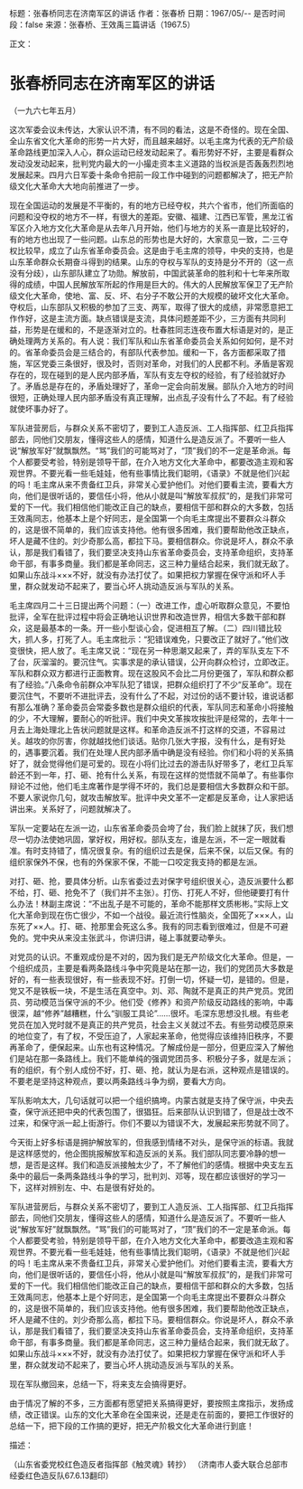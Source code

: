标题：张春桥同志在济南军区的讲话
作者：张春桥
日期：1967/05/--
是否时间段：false
来源：张春桥、王效禹三篇讲话（1967.5）

正文：

# 张春桥同志在济南军区的讲话

（一九六七年五月）

这次军委会议未传达，大家认识不清，有不同的看法，这是不奇怪的。现在全国、全山东省文化大革命的形势一片大好，而且越来越好。以毛主席为代表的无产阶级革命路线更加深入人心，群众运动已经发动起来了。看形势好不好，主要是看群众发动没发动起来，批判党内最大的一小撮走资本主义道路的当权派是否轰轰烈烈地发展起来。四月六日军委十条命令把前一段工作中碰到的问题都解决了，把无产阶级文化大革命大大地向前推进了一步。

现在全国运动的发展是不平衡的，有的地方已经夺权，共六个省市，他们所面临的问题和没夺权的地方不一样，有很大的差距。安徽、福建、江西已军管，黑龙江省军区介入地方文化大革命是从去年八月开始，他们与地方的关系一直是比较好的，有的地方也出现了一些问题。山东总的形势也是大好的，大家意见一致，二·三夺权比较早，成立了山东省革命委员会。这是由于毛主席的领导，中央的支持，也是山东革命群众长期奋斗得到的结果。山东的夺权与军队的支持是分不开的（这一点没有分歧），山东部队建立了功勋。解放前，中国武装革命的胜利和十七年来所取得的成绩，中国人民解放军所起的作用是巨大的。伟大的人民解放军保卫了无产阶级文化大革命，使地、富、反、坏、右分子不敢公开的大规模的破坏文化大革命。夺权后，山东部队又积极的参加了三支、两军，取得了很大的成绩，非常愿意把工作作好，这是主流方面。缺点错误是支流，具体问题差距不少，三方面有共同利益，形势是在缓和的，不是逐渐对立的。杜春胜同志连夜布置大标语是对的，是正确处理两方关系的。有人说：我们军队和山东省革命委员会关系如何如何，是不对的。省革命委员会是三结合的，有部队代表参加。缓和一下，各方面都采取了措施，军区党委三条很好，很及时，否则对革命，对我们的人民都不利。矛盾是客观存在的，现在碰到的是人民内部矛盾，军队有支左夺权的经验，有了经验就好办了。矛盾总是存在的，矛盾处理好了，革命一定会向前发展。部队介入地方的时间很短，正确处理人民内部矛盾没有真正理解，出点乱子没有什么了不起。有了经验就使坏事办好了。

军队进营房后，与群众关系不密切了，要到工人造反派、工人指挥部、红卫兵指挥部去，同他们交朋友，懂得这些人的感情，知道什么是造反派了。不要听一些人说“解放军好”就飘飘然。“骂”我们的可能骂对了，“顶”我们的不一定是革命派。每个人都要受考验，特别是领导干部，在介入地方文化大革命中，都要改造主观和客观世界。不要光看一些毛娃娃，他有些事情比我们聪明，《语录》不就是他们兴起的吗！毛主席从来不贵备红卫兵，非常关心爱护他们。对他们要看主流，要看大方向，他们是很听话的，要信任小将，他从小就是叫“解放军叔叔”的，是我们非常可爱的下一代。我们相信他们能改正自己的缺点，要相信干部和群众的大多数，包括王效禹同志，他基本上是个好同志，是全国第一个向毛主席提出不要群众斗群众的，这是很不简单的，我们应该支持他。他有很多困难，我们要帮助他改正缺点，坏人是藏不住的。刘少奇那么高，都拉下马。要相信群众。你说是坏人，群众不承认，那是我们看错了，我们要坚决支持山东省革命委员会，支持革命组织，支持革命干部，有事多商量。我们都是革命同志，这三种力量结合起来，我们就无敌了。如果山东战斗×××不好，就没有办法打仗了。如果把权力掌握在保守派和坏人手里，群众就发动不起来了，要当心坏人挑动造反派与军队的关系。

毛主席四月二十三日提出两个问题：（一）改进工作，虚心听取群众意见，不要怕批评，全军在批评过程中将会正确地认识世界和改造世界，相信大多数干部和群众，这是最基本的一条。开一些小型谈心会，促进相互了解。（二）四川错比较大，抓人多，打死了人。毛主席批示：“犯错误难免，只要改正了就好了。”他们改变很快，把人放了。毛主席又说：“现在另一种思潮又起来了，弄的军队支左下不了台，灰溜溜的。要沉住气。实事求是的承认错误，公开向群众检讨，立即改正。军队和群众双方都进行正面教育。现在这股风不会比二月份更强了，军队和群众都有了经验。”八条命令前群众冲军队犯了错误，把群众组织打了不少“反革命”。现在要沉住气，不要听不进批评去，没有什么了不起，对过份的话不要计较，谁说话都有那么准确？革命委员会常委多数也是群众组织的代表，军队同志和革命小将接触的少，不大理解，要耐心的听批评。我们中央文革挨攻挨批评是经常的，去年十一月去上海处理北上告状问题就是这样。和革命造反派不打这样的交道，不容易过关。越攻的你厉害，你就越找他们谈话。贴你几张大字报，没有什么，是有好处的，遇事要沉着。我们在处理人民内部矛盾中确是没有经验。你们和小将的关系搞好了，就会觉得他们是可爱的。现在小将们比过去的游击队好带多了，老红卫兵军龄还不到一年，打、砸、抢有什么关系，有现在这样的觉悟就不简单了。有些事你辩论不过他，他们毛主席著作是学得不坏的，我们总是要相信大多数群众和干部。不要人家说你几句，就攻击解放军。批评中央文革不一定都是反革命，让人家把话讲出来。关系好了，问题就解决了。

军队一定要站在左派一边，山东省革命委员会垮了台，我们脸上就抹了灰，我们想尽一切办法使她巩固，掌好权，用好权。部队支左，谁是左派，不一定一眼就看准。有时支持错了，情况很复杂。有的组织过去是保，后来不保，以后又保。有的组织家保外不保，也有的外保家不保，不能一口咬定我支持的都是左派。

对打、砸、抢，要具体分析。山东省委过去对保字号组织很关心，造反派要什么都不给，打、砸、抢免不了（我们并不主张）。打伤、打死人不好，但他硬要打有什么办法！林副主席说：“不出乱子是不可能的，革命不能那样文质彬彬。”实际上文化大革命到现在伤亡很少，不如一个战役。最近流行性脑炎，全国死了×××人，山东死了××人。打、砸、抢那里会死这么多。我有的同志看到很难过，但是不可避免的。党中央从来没主张武斗，你讲归讲，碰上事就要动拳头。

对党员的认识。不重观成份是不对的，因为我们是无产阶级文化大革命。但是，一个组织成员，主要是看两条路线斗争中究竟是站在那一边，我们的党团员大多数是好的，有一些表现很好，有一些表现不好。打倒一切，怀疑一切，是错的。但是，党又不是铁板一块，不是生活在真空中。刘、邓、陶就不是真正的共产党员。党团员、劳动模范当保守派的不少。他们受《修养》和资产阶级反动路线的影响，中毒很深，越“修养”越糟糕，什么“驯服工具论”……很坏。毛深东思想没扎根。有些老党员在加入党时就不是真正的共产党员，社会主义关就过不去。有些劳动模范原来的地位变了，有了权，不受压迫了，人家起来革命，他觉得应该维持旧秩序，不要再革命了，便保起来。山东也有这种情况。了解成份是一部分，但更应深入了解他们是站在那一条路线上。我们不能单纯的强调党团员多、积极分子多，就是左派；有的组织，有个别人成份不好，打、砸、抢，就认为是右派，这种观点是错误的。不要老是坚持这种观点，要以两条路线斗争为纲，要看大方向。

军队影响太大，几句话就可以把一个组织搞垮。内蒙古就是支持了保守派，中央去查，保守派还把中央的代表包围了，很猖狂。后来部队认识到错了，但是战士改不过来，和保守派一起上街游行。你们不要以为错误不大，发展起来形势就不同了。

今天街上好多标语是拥护解放军的，但我感到情绪不对头，是保守派的标语。我就是这样感觉的，他企图挑报解放军和造反派的关系。我们部队同志要冷静的想一想，是否是这样。我们和造反派接触太少了，不了解他们的感情。根据中央支左五条中的最后一条两条路线斗争的学习，批判刘、邓等，现在都应该很好的学习一下，这样对辨别左、中、右是很有好处的。

军队进营房后，与群众关系不密切了，要到工人造反派、工人指挥部、红卫兵指挥部去，同他们交朋友，懂得这些人的感情，知道什么是造反派了。不要听一些人说“解放军好”就飘飘然。“骂”我们的可能骂对了，“顶”我们的不一定是革命派。每个人都要受考验，特别是领导干部，在介入地方文化大革命中，都要改造主观和客观世界。不要光看一些毛娃娃，他有些事情比我们聪明，《语录》不就是他们兴起的吗！毛主席从来不贵备红卫兵，非常关心爱护他们。对他们要看主流，要看大方向，他们是很听话的，要信任小将，他从小就是叫“解放军叔叔”的，是我们非常可爱的下一代。我们相信他们能改正自己的缺点，要相信干部和群众的大多数，包括王效禹同志，他基本上是个好同志，是全国第一个向毛主席提出不要群众斗群众的，这是很不简单的，我们应该支持他。他有很多困难，我们要帮助他改正缺点，坏人是藏不住的。刘少奇那么高，都拉下马。要相信群众。你说是坏人，群众不承认，那是我们看错了，我们要坚决支持山东省革命委员会，支持革命组织，支持革命干部，有事多商量。我们都是革命同志，这三种力量结合起来，我们就无敌了。如果山东战斗×××不好，就没有办法打仗了。如果把权力掌握在保守派和坏人手里，群众就发动不起来了，要当心坏人挑动造反派与军队的关系。

现在军队撤回来，总结一下，将来支左会搞得更好。

由于情况了解的不多，三方面都有愿望把关系搞得更好，要按照主席指示，发扬成绩，改正错误。山东的文化大革命在全国来说，还是走在前面的，要把工作很好的总结一下，把下段的工作搞的更好，把无产阶极文化大革命进行到底！

描述：

（山东省委党校红色造反者指挥部《触灵魂》转抄）
（济南市人委大联合总部市经委红色造反队67.6.13翻印）

